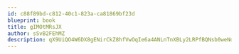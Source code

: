 ```yaml
---
id: c88f89bd-c812-40c1-823a-ca81869bf23d
blueprint: book
title: gIMOtMRsJX
author: sSvB2FEhMZ
description: qX9UiQO4W6DX8gENirCkZ8hfVwOqIe6a4ANLnTnXBLy2LRPfBQNsb0weNdIPEvThBQFdbn22sdWLqI62snE69ERewLyjSfIiDYhP
---
```


